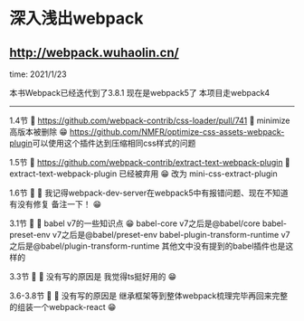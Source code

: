 # 深入浅出webpack

## <http://webpack.wuhaolin.cn/>

time: 2021/1/23

本书Webpack已经迭代到了3.8.1
现在是webpack5了
本项目走webpack4
____________________________________________________________________

1.4节
🍳 <https://github.com/webpack-contrib/css-loader/pull/741>
🎈 minimize 高版本被删除
😁 <https://github.com/NMFR/optimize-css-assets-webpack-plugin>可以使用这个插件达到压缩相同css样式的问题

1.5节
🍳 <https://github.com/webpack-contrib/extract-text-webpack-plugin>
🎈 extract-text-webpack-plugin 已经被弃用
😁 改为 mini-css-extract-plugin

1.6节
🍳
🎈 我记得webpack-dev-server在webpack5中有报错问题、现在不知道有没有修复 备注一下！
😁

3.1节
🍳
🎈 babel v7的一些知识点
😁 babel-core                         v7之后是@babel/core
    babel-preset-env                   v7之后是@babel/preset-env
    babel-plugin-transform-runtime     v7之后是@babel/plugin-transform-runtime
    其他文中没有提到的babel插件也是这样的

3.3节
🍳
🎈 没有写的原因是 我觉得ts挺好用的
😁

3.6-3.8节
🍳
🎈 没有写的原因是 继承框架等到整体webpack梳理完毕再回来完整的组装一个webpack-react
😁